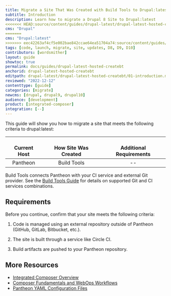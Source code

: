 ```yaml
---
title: Migrate a Site That Was Created with Build Tools to Drupal:latest
subtitle: Introduction
description: Learn how to migrate a Drupal 8 Site to Drupal:latest
<<<<<<< HEAD:source/content/guides/drupal-latest/drupal-latest-hosted-createbt/01-introduction.md
cms: "Drupal"
=======
cms: "Drupal:latest"
>>>>>>> eec42263af4cf5e002bae842ccae64ea51704a74:source/content/guides/drupal-latest/drupal-latest-hosted-createbt/01-introduction.md
tags: [code, launch, migrate, site, updates, D8, D9, D10]
contributors: [wordsmither]
layout: guide
showtoc: true
permalink: docs/guides/drupal-latest-hosted-createbt
anchorid: drupal-latest-hosted-createbt
editpath: drupal-latest/drupal-latest-hosted-createbt/01-introduction.md
reviewed: "2022-12-12"
contenttype: [guide]
categories: [migrate]
newcms: [drupal, drupal9, drupal10]
audience: [development]
product: [integrated-composer]
integration: [--]
---
```


This guide will show you how to migrate a site that meets the following criteria to drupal:latest:

| <i class="fa fa-cloud"></i><br/> Current Host | <i class="fa fa-wrench"></i><br/> How Site Was Created <Popover title="Site Creation" content="What is the method you used to create the site?" /> | <i class="fa fa-exclamation-circle"></i><br/> Additional Requirements <Popover title="Additional Requirements" content="Any other features that must be in place, or that are desired." /> |
|:---------------------------------------------:|:--------------------------------------------------------------------------------------------------------------------------------------------------:|:------------------------------------------------------------------------------------------------------------------------------------------------------------------------------------------:|
|                   Pantheon                    |                                                                    Build Tools                                                                     |                                                                                             --                                                                                             |

<Partial file="drupal-latest/see-landing.md" />

Build Tools connects Pantheon with your CI service and external Git provider. See the [Build Tools Guide](/guides/build-tools#a-build-tools-projects-components) for details on supported Git and CI services combinations.

## Requirements

Before you continue, confirm that your site meets the following criteria:

1. Code is managed using an external repository outside of Pantheon (GitHub, GitLab, Bitbucket, etc.).

1. The site is built through a service like Circle CI.

1. Build artifacts are pushed to your Pantheon repository.

## More Resources

- [Integrated Composer Overview](/guides/integrated-composer)
- [Composer Fundamentals and WebOps Workflows](/guides/composer)
- [Pantheon YAML Configuration Files](/pantheon-yml)
